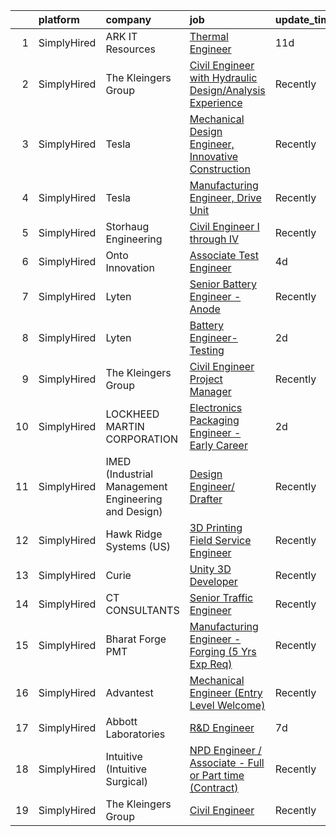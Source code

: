 

|    | platform    | company                                             | job                                                                                                                                                              | update_time   | location                  |
|---:|:------------|:----------------------------------------------------|:-----------------------------------------------------------------------------------------------------------------------------------------------------------------|:--------------|:--------------------------|
|  1 | SimplyHired | ARK IT Resources                                    | [Thermal Engineer](https://www.simplyhired.com/job/heSHVCC08C-iW4qQwh2KWq86BbsOLRj986AUHRtazhdGSvDwU73fcQ?q=3d+engineer)                                         | 11d           | Menlo Park, CA            |
|  2 | SimplyHired | The Kleingers Group                                 | [Civil Engineer with Hydraulic Design/Analysis Experience](https://www.simplyhired.com/job/AgfCe7lV1639etNRyxlGCkM0ZJkA22mPMSoPFgo9ZlMc46yZE9_Yeg?q=3d+engineer) | Recently      | West Chester, OH          |
|  3 | SimplyHired | Tesla                                               | [Mechanical Design Engineer, Innovative Construction](https://www.simplyhired.com/job/BzkpdBba1Qp9ueC72z9V-VPDM4Clwvw2Jt7F9GweNA32Xuwy-y_Aig?q=3d+engineer)      | Recently      | Palo Alto, CA             |
|  4 | SimplyHired | Tesla                                               | [Manufacturing Engineer, Drive Unit](https://www.simplyhired.com/job/zsFVmK8fgYOHqaOgINqHxHoKHdHO1XAgyKJbjSulmxPX9RtBCsqMEQ?q=3d+engineer)                       | Recently      | Palo Alto, CA +1 location |
|  5 | SimplyHired | Storhaug Engineering                                | [Civil Engineer I through IV](https://www.simplyhired.com/job/D3fF5bBOG5teMf4pQssyitQouJVBSr7vwxsZh-fF5GW_Jix7BxR_ig?q=3d+engineer)                              | Recently      | Spokane, WA               |
|  6 | SimplyHired | Onto Innovation                                     | [Associate Test Engineer](https://www.simplyhired.com/job/7ZQPOhj-Pldq8WJ0Y4wMZpiLY5OCOxfzH8USMi8ULDHgkRj55UDCSg?q=3d+engineer)                                  | 4d            | Milpitas, CA              |
|  7 | SimplyHired | Lyten                                               | [Senior Battery Engineer - Anode](https://www.simplyhired.com/job/p8ite5OfcWlZcz3CJZG1KJ0rAjABNZxOVr2pbRyovbkUpZI8stMpJA?q=3d+engineer)                          | Recently      | San Jose, CA              |
|  8 | SimplyHired | Lyten                                               | [Battery Engineer- Testing](https://www.simplyhired.com/job/6Kp5pH9D92VKd9EIz09NT9vZGaM3jlsDkO_Yf3bs-cuJ5OXceYKozw?q=3d+engineer)                                | 2d            | San Jose, CA              |
|  9 | SimplyHired | The Kleingers Group                                 | [Civil Engineer Project Manager](https://www.simplyhired.com/job/dNlpJMenfjtwcKV91I7CkXQwuC82L4d_n94Li-mK7dsnAJx-ErWmPQ?q=3d+engineer)                           | Recently      | West Chester, OH          |
| 10 | SimplyHired | LOCKHEED MARTIN CORPORATION                         | [Electronics Packaging Engineer - Early Career](https://www.simplyhired.com/job/y6gqxo60Mljj9MBq3h66H7D19UEdX9jerOfqqcg7ywcWVEwV2ihx2A?q=3d+engineer)            | 2d            | Sunnyvale, CA             |
| 11 | SimplyHired | IMED (Industrial Management Engineering and Design) | [Design Engineer/ Drafter](https://www.simplyhired.com/job/vPVv5Heuh7y2P0aecMd85Dp7YTIPJnKjhL39pa1tXbpe6wozqMkhJA?q=3d+engineer)                                 | Recently      | Fort Morgan, CO           |
| 12 | SimplyHired | Hawk Ridge Systems (US)                             | [3D Printing Field Service Engineer](https://www.simplyhired.com/job/ja6jDjmjdZ_m3aAqF74aP5EOG2OPO10XN7Jqj1uI6HutecQOBY8nRw?q=3d+engineer)                       | Recently      | San Jose, CA              |
| 13 | SimplyHired | Curie                                               | [Unity 3D Developer](https://www.simplyhired.com/job/nZ2Ym30ykgJCOuKOjDUvIuHGfuJWRhVKs8xgfTdLiMfzh2fdPaP2Ug?q=3d+engineer)                                       | Recently      | Remote                    |
| 14 | SimplyHired | CT CONSULTANTS                                      | [Senior Traffic Engineer](https://www.simplyhired.com/job/1Ajg2uAYzldB4aUY30k8id8XFviEUHVC-l7Uj0axU8thSACcTGu1Mg?q=3d+engineer)                                  | Recently      | Mentor, OH                |
| 15 | SimplyHired | Bharat Forge PMT                                    | [Manufacturing Engineer - Forging (5 Yrs Exp Req)](https://www.simplyhired.com/job/siq4lefIes52CJZvjwDqsL4T_YLA1Zelyy7u1qeQ-T_XsgHlZsCaVQ?q=3d+engineer)         | Recently      | Surgoinsville, TN         |
| 16 | SimplyHired | Advantest                                           | [Mechanical Engineer (Entry Level Welcome)](https://www.simplyhired.com/job/eMDIknrTISkhpjwFwXIDj9j23p2nQ-YDSolP_m3UsS4leNJD-yWFwQ?q=3d+engineer)                | Recently      | San Jose, CA              |
| 17 | SimplyHired | Abbott Laboratories                                 | [R&D Engineer](https://www.simplyhired.com/job/2NhprOBMJCYFRYYdovx04NVs6UGcJ48cfd_BEPIBhZSg_JQs3Ch4Sg?q=3d+engineer)                                             | 7d            | Santa Clara, CA           |
| 18 | SimplyHired | Intuitive (Intuitive Surgical)                      | [NPD Engineer / Associate - Full or Part time (Contract)](https://www.simplyhired.com/job/xB_Qr1BFucxg0UCDQUMuTg1NZd3fGYHP3vPz7AZteN98OB89SDJKCg?q=3d+engineer)  | Recently      | Sunnyvale, CA             |
| 19 | SimplyHired | The Kleingers Group                                 | [Civil Engineer](https://www.simplyhired.com/job/DnJr6rKuuG4FrxwNLWX31lFABXu6A-sXarVviznEjugBrY601PW-jQ?q=3d+engineer)                                           | Recently      | Westerville, OH           |